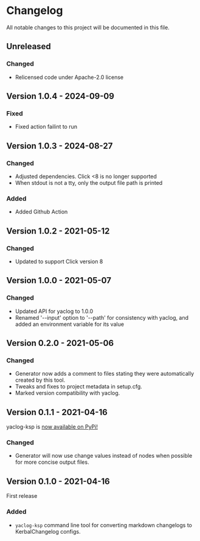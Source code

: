 # Changelog

All notable changes to this project will be documented in this file.

## Unreleased

### Changed

- Relicensed code under Apache-2.0 license


## Version 1.0.4 - 2024-09-09

### Fixed

- Fixed action failint to run


## Version 1.0.3 - 2024-08-27

### Changed

- Adjusted dependencies. Click <8 is no longer supported
- When stdout is not a tty, only the output file path is printed

### Added

- Added Github Action


## Version 1.0.2 - 2021-05-12

### Changed

- Updated to support Click version 8


## Version 1.0.0 - 2021-05-07

### Changed

- Updated API for yaclog to 1.0.0
- Renamed '--input' option to '--path' for consistency with yaclog, and added an environment variable for its value


## Version 0.2.0 - 2021-05-06

### Changed

- Generator now adds a comment to files stating they were automatically created by this tool.
- Tweaks and fixes to project metadata in setup.cfg.
- Marked version compatibility with yaclog.


## Version 0.1.1 - 2021-04-16

yaclog-ksp is [now available on PyPi!](https://pypi.org/project/yaclog-ksp/)

### Changed

- Generator will now use change values instead of nodes when possible for more concise output files.


## Version 0.1.0 - 2021-04-16

First release

### Added

- `yaclog-ksp` command line tool for converting markdown changelogs to KerbalChangelog configs.